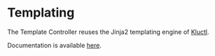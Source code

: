 <!-- This comment is uncommented when auto-synced to www-kluctl.io

---
title: Templating
description: Templating documentation.
weight: 30
---
-->

# Templating

The Template Controller reuses the Jinja2 templating engine of [Kluctl](https://kluctl.io).

Documentation is available [here](https://kluctl.io/docs/kluctl/reference/templating/).
